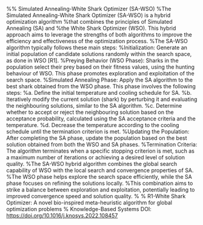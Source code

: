 %% Simulated Annealing-White Shark Optimizer (SA-WSO)
%The Simulated Annealing-White Shark Optimizer (SA-WSO) is a hybrid optimization algorithm
%that combines the principles of Simulated Annealing (SA) and
%the White Shark Optimizer (WSO). This hybrid approach aims to leverage the strengths of both algorithms to improve the efficiency and effectiveness of the optimization process.
%The SA-WSO algorithm typically follows these main steps:
%Initialization: Generate an initial population of candidate solutions randomly within the search space, as done in WSO [R1].
%Preying Behavior (WSO Phase): Sharks in the population select their prey based on their fitness values, using the hunting behaviour of WSO. This phase promotes exploration and exploitation of the search space.
%Simulated Annealing Phase: Apply the SA algorithm to the best shark obtained from the WSO phase. This phase involves the following steps:
%a. Define the initial temperature and cooling schedule for SA.
%b. Iteratively modify the current solution (shark) by perturbing it and evaluating the neighbouring solutions, similar to the SA algorithm.
%c. Determine whether to accept or reject the neighbouring solution based on the acceptance probability, calculated using the SA acceptance criteria and the temperature.
%d. Decrease the temperature according to the cooling schedule until the termination criterion is met.
%Updating the Population: After completing the SA phase, update the population based on the best solution obtained from both the WSO and SA phases.
%Termination Criteria: The algorithm terminates when a specific stopping criterion is met, such as a maximum number of iterations or achieving a desired level of solution quality.
%The SA-WSO hybrid algorithm combines the global search capability of WSO with the local search and convergence properties of SA. 
%The WSO phase helps explore the search space efficiently, while the SA phase focuses on refining the solutions locally. 
%This combination aims to strike a balance between exploration and exploitation, potentially leading to improved convergence speed and solution quality.
% 
% R1-White Shark Optimizer: A novel bio-inspired meta-heuristic algorithm for global optimization problems
%   Knowledge-Based Systems DOI: https://doi.org/10.1016/j.knosys.2022.108457
